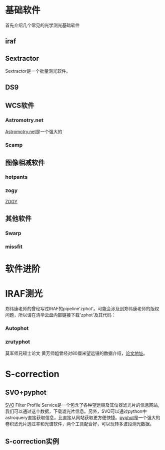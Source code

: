 # 基础软件
首先介绍几个常见的光学测光基础软件
## iraf

## Sextractor
Sextractor是一个批量测光软件。

## DS9


## WCS软件
### Astromotry.net
[Astromotry.net](https://astrometry.net/)是一个强大的
### Scamp


## 图像相减软件
### hotpants
### zogy
[ZOGY](http://ui.adsabs.harvard.edu/abs/2021ascl.soft05010V/abstract)

## 其他软件
### Swarp
### missfit


# 软件进阶
# IRAF测光
郑伟康老师的曾经写过IRAF的pipeline'zphot'。可能会涉及到郑伟康老师的版权问题，所以请在清华云盘内部链接下载'zphot'及其代码：


### Autophot

### zrutyphot

莫军师兄硕士论文
黄芳师姐曾经对80厘米望远镜的数据介绍，[论文地址](https://iopscience.iop.org/article/10.1088/1674-4527/12/11/012/meta)。


# S-correction
## SVO+pyphot
[SVO](http://svo2.cab.inta-csic.es/) Filter Profile Service是一个包含了各种望远镜及其仪器滤光片的信息网站,我们可以通过这个数据，下载滤光片信息。另外，SVO可以通过python中astroquery直接获取信息，比直接从网站获取更方便快捷。[pyphot](https://mfouesneau.github.io/pyphot/)是一个强大的卷积滤光片透过率和光谱软件，两个工具配合好，可以玩转多波段测光数据。

## S-correction实例